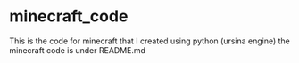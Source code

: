 # minecraft_code
This is the code for minecraft that I created  using python (ursina engine)
the minecraft code is under README.md


